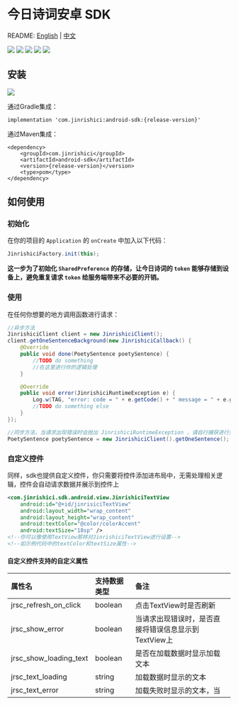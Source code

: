 # 今日诗词安卓 SDK

README: [English](https://github.com/xenv/jinrishici-sdk-android/blob/master/README_EN.md "English") | [中文](https://github.com/xenv/jinrishici-sdk-android/blob/master/README.md "中文")

![](https://img.shields.io/github/last-commit/xenv/jinrishici-sdk-android.svg) ![](https://img.shields.io/github/release-date/xenv/jinrishici-sdk-android.svg) ![](https://img.shields.io/github/license/xenv/jinrishici-sdk-android.svg) ![](https://img.shields.io/github/stars/xenv/jinrishici-sdk-android.svg?label=Stars&style=social) ![](https://img.shields.io/github/forks/xenv/jinrishici-sdk-android.svg?label=Fork&style=social)

## 安装
![](https://img.shields.io/github/release/xenv/jinrishici-sdk-android.svg)

通过Gradle集成：

	implementation 'com.jinrishici:android-sdk:{release-version}'
通过Maven集成：

	<dependency>
  		<groupId>com.jinrishici</groupId>
  		<artifactId>android-sdk</artifactId>
  		<version>{release-version}</version>
  		<type>pom</type>
	</dependency>

## 如何使用

### 初始化

在你的项目的 `Application` 的 `onCreate` 中加入以下代码：
```java
JinrishiciFactory.init(this);
```
**这一步为了初始化 `SharedPreference` 的存储，让今日诗词的 `token` 能够存储到设备上，避免重复请求 `token` 给服务端带来不必要的开销。**

### 使用
在任何你想要的地方调用函数进行请求：
```java
//异步方法
JinrishiciClient client = new JinrishiciClient();
client.getOneSentenceBackground(new JinrishiciCallback() {
	@Override
	public void done(PoetySentence poetySentence) {
		//TODO do something
		//在这里进行你的逻辑处理
	}

	@Override
	public void error(JinrishiciRuntimeException e) {
		Log.w(TAG, "error: code = " + e.getCode() + " message = " + e.getMessage());
		//TODO do something else
	}
});

//同步方法，当请求出现错误时会抛出 JinrishiciRuntimeException ，请自行捕获进行处理
PoetySentence poetySentence = new JinrishiciClient().getOneSentence();
```

### 自定义控件
同样，sdk也提供自定义控件，你只需要将控件添加进布局中，无需处理相关逻辑，控件会自动请求数据并展示到控件上
```xml
<com.jinrishici.sdk.android.view.JinrishiciTextView
	android:id="@+id/jinrisiciTextView"
	android:layout_width="wrap_content"
	android:layout_height="wrap_content"
	android:textColor="@color/colorAccent"
	android:textSize="18sp" />
<!--你可以像使用TextView那样对JinrishiciTextView进行设置-->
<!--如示例代码中的textColor和textSize属性-->
```
#### 自定义控件支持的自定义属性

|属性名|支持数据类型|备注|
| :------------ | :------------ | :------------ |
|jrsc_refresh_on_click|boolean|点击TextView时是否刷新|
|jrsc_show_error|boolean|当请求出现错误时，是否直接将错误信息显示到TextView上|
|jrsc_show_loading_text|boolean|是否在加载数据时显示加载文本|
|jrsc_text_loading|string|加载数据时显示的文本|
|jrsc_text_error|string|加载失败时显示的文本，当
